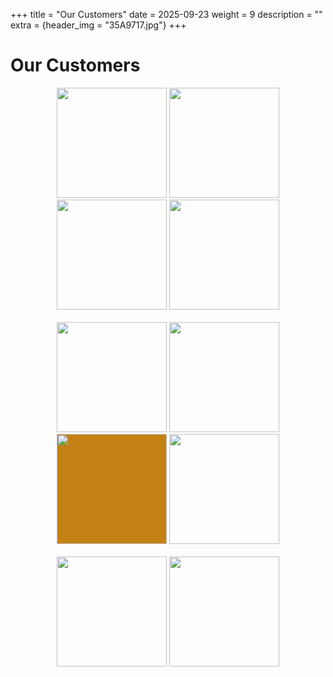 +++
title = "Our Customers"
date = 2025-09-23
weight = 9
description = ""
extra = {header_img = "35A9717.jpg"}
+++

# Our Customers

<div style="text-align: center;">
  <img src="https://janddbrewing.com/content/uploads/logo2.png" style="width: 176px;" onclick="javascript:window.open('https://janddbrewing.com/')" />
  <img src="https://shoplineimg.com/media/63c656226b34ad0017b41abf/original.webp" style="width: 176px;" onclick="javascript:window.open('https://www.uglyhalfbeer.com/')" />
  <img src="https://images.squarespace-cdn.com/content/v1/5ebe3698a7f0c25a15e98dfb/1591776392157-DWI8DLW3FR0RM2WN4Y8D/%E8%94%A1%E6%B0%8F%E9%87%80%E9%85%92%E7%9A%84LOGO-02.png" style="width: 176px;" onclick="javascript:window.open('https://www.tsaisactualbrewing.net/')" />
  <img src="https://www.dbbrewery.com/userfiles/dbbrewery.phpshop.com.tw/files/20240717093730120.png" style="width: 176px;" onclick="javascript:window.open('https://www.dbbrewery.com/')" />
</div>

<br>

<div style="text-align: center;">
  <img src="https://www.zhangmen.co/img/brandlogo_2.png" style="width: 176px;" onclick="javascript:window.open('https://www.zhangmen.co/')" />
  <img src="https://headbrewers.com.tw/wp-content/uploads/2023/12/2022%E5%95%A4%E9%85%92%E9%A0%AD%E6%96%B0%E7%89%88logo_%E5%85%A8%E5%BD%A9_%E6%A9%AB%E5%BC%8F-1-1536x512.png" style="width: 176px;" onclick="javascript:window.open('https://headbrewers.com.tw/')" />
  <img src="https://i0.wp.com/www.legendbrewery.com/wp-content/uploads/2023/09/legend-logo-05.png?resize=300" style="width: 176px; background-color: #C48114" onclick="javascript:window.open('https://www.legendbrewery.com/')" />
  <img src="https://images.squarespace-cdn.com/content/v1/5acf1ce45b409bc0776e8234/1530427484304-SAF7V7JD2JIMOU5K5OE3/sambar_symbol-02.png?format=300w" style="width: 176px;" onclick="javascript:window.open('https://www.sambarbeer.com/')" />
</div>

<br>

<div style="text-align: center;">
  <img src="https://www.bunnyliquor.tw/wp-content/uploads/2023/03/Bunnyville_logo.jpg" style="width: 176px;" onclick="javascript:window.open('https://www.bunnyliquor.tw/')" />
  <img src="https://images.squarespace-cdn.com/content/v1/650bec5b0dbd9f01e8b5fda2/87200d0f-e1e0-4f09-8081-249d2e8e3ecc/Flow_Brewing.png?format=300w" style="width: 176px;" onclick="javascript:window.open('https://www.flowbrewing.beer/')" />
</div>
